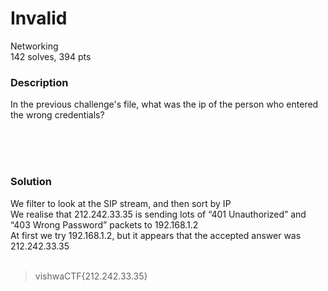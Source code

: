 # Invalid

Networking<br/>
142 solves, 394 pts<br/>

### Description
In the previous challenge's file, what was the ip of the person who entered the wrong credentials?

<br/><br/><br/>

### Solution
We filter to look at the SIP stream, and then sort by IP<br/>
We realise that 212.242.33.35 is sending lots of “401 Unauthorized” and “403 Wrong Password” packets to 192.168.1.2<br/>
At first we try 192.168.1.2, but it appears that the accepted answer was 212.242.33.35<br/>
<br/>
> vishwaCTF{212.242.33.35}